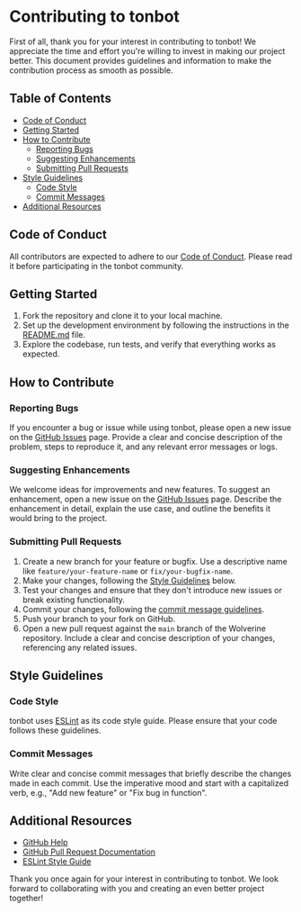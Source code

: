 # Contributing to tonbot

First of all, thank you for your interest in contributing to tonbot! We appreciate the time and effort you're willing to invest in making our project better. This document provides guidelines and information to make the contribution process as smooth as possible.

## Table of Contents

- [Code of Conduct](#code-of-conduct)
- [Getting Started](#getting-started)
- [How to Contribute](#how-to-contribute)
  - [Reporting Bugs](#reporting-bugs)
  - [Suggesting Enhancements](#suggesting-enhancements)
  - [Submitting Pull Requests](#submitting-pull-requests)
- [Style Guidelines](#style-guidelines)
  - [Code Style](#code-style)
  - [Commit Messages](#commit-messages)
- [Additional Resources](#additional-resources)

## Code of Conduct

All contributors are expected to adhere to our [Code of Conduct](CODE_OF_CONDUCT.md). Please read it before participating in the tonbot community.

## Getting Started

1. Fork the repository and clone it to your local machine.
2. Set up the development environment by following the instructions in the [README.md](https://github.com/reworkd/tonbot/tree/main/README.md) file.
3. Explore the codebase, run tests, and verify that everything works as expected.

## How to Contribute

### Reporting Bugs

If you encounter a bug or issue while using tonbot, please open a new issue on the [GitHub Issues](https://github.com/reworkd/tonbot/issues) page. Provide a clear and concise description of the problem, steps to reproduce it, and any relevant error messages or logs.

### Suggesting Enhancements

We welcome ideas for improvements and new features. To suggest an enhancement, open a new issue on the [GitHub Issues](https://github.com/reworkd/tonbot/issues) page. Describe the enhancement in detail, explain the use case, and outline the benefits it would bring to the project.

### Submitting Pull Requests

1. Create a new branch for your feature or bugfix. Use a descriptive name like `feature/your-feature-name` or `fix/your-bugfix-name`.
2. Make your changes, following the [Style Guidelines](#style-guidelines) below.
3. Test your changes and ensure that they don't introduce new issues or break existing functionality.
4. Commit your changes, following the [commit message guidelines](#commit-messages).
5. Push your branch to your fork on GitHub.
6. Open a new pull request against the `main` branch of the Wolverine repository. Include a clear and concise description of your changes, referencing any related issues.

## Style Guidelines

### Code Style

tonbot uses [ESLint](https://eslint.org/) as its code style guide. Please ensure that your code follows these guidelines.

### Commit Messages

Write clear and concise commit messages that briefly describe the changes made in each commit. Use the imperative mood and start with a capitalized verb, e.g., "Add new feature" or "Fix bug in function".

## Additional Resources

- [GitHub Help](https://help.github.com/)
- [GitHub Pull Request Documentation](https://docs.github.com/en/github/collaborating-with-issues-and-pull-requests)
- [ESLint Style Guide](https://eslint.org/)

Thank you once again for your interest in contributing to tonbot. We look forward to collaborating with you and creating an even better project together!

